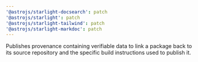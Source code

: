 ```yaml
---
'@astrojs/starlight-docsearch': patch
'@astrojs/starlight': patch
'@astrojs/starlight-tailwind': patch
'@astrojs/starlight-markdoc': patch
---
```


Publishes provenance containing verifiable data to link a package back to its source repository and the specific build instructions used to publish it.
